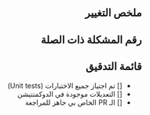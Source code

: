 <!-- شكرا لمساهمتك! -->
<!-- ما لم يكن التغيير تافهاً ، يرجى إنشاء مشكلة لمناقشة التغيير قبل إنشاء PR -->

<!-- 
اذا كنت تريد الكتابة بالعربية اكتب داخل هذا التاق
<div dir="rtl">

</div>

اذا كنت تريد الكتابة بالانجليزية اكتب داخل هذا التاق

<div>

</div>

-->

<div dir="rtl">

## ملخص التغيير

<!-- يرجى تقديم ملخص قصير للتغييرات. -->

## رقم المشكلة ذات الصلة

<!-- هل هناك أية مشكلات مفتوحة سيتم حلها بدمج هذا التغيير؟ -->

## قائمة التدقيق

* [] تم اجتياز جميع الاختبارات (Unit tests)
* [] التعديلات موجودة في الدوكمنتيشن
* [] الـ PR الخاص بي جاهز للمراجعة

</div>